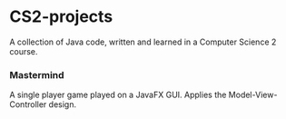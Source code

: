 # CS2-projects
A collection of Java code, written and learned in a Computer Science 2 course.

### Mastermind
A single player game played on a JavaFX GUI. Applies the Model-View-Controller design.
